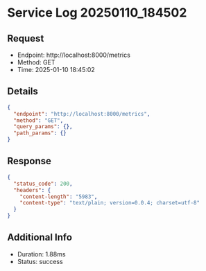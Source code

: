 # Service Log 20250110_184502

## Request
- Endpoint: http://localhost:8000/metrics
- Method: GET
- Time: 2025-01-10 18:45:02

## Details
```json
{
  "endpoint": "http://localhost:8000/metrics",
  "method": "GET",
  "query_params": {},
  "path_params": {}
}
```

## Response
```json
{
  "status_code": 200,
  "headers": {
    "content-length": "5983",
    "content-type": "text/plain; version=0.0.4; charset=utf-8"
  }
}
```

## Additional Info
- Duration: 1.88ms
- Status: success
